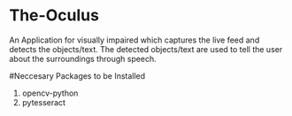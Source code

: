 # The-Oculus
An Application for visually impaired which captures the live feed and detects the objects/text. The detected objects/text are used to tell the user about the surroundings through speech.


#Neccesary Packages to be Installed
1. opencv-python
2. pytesseract
